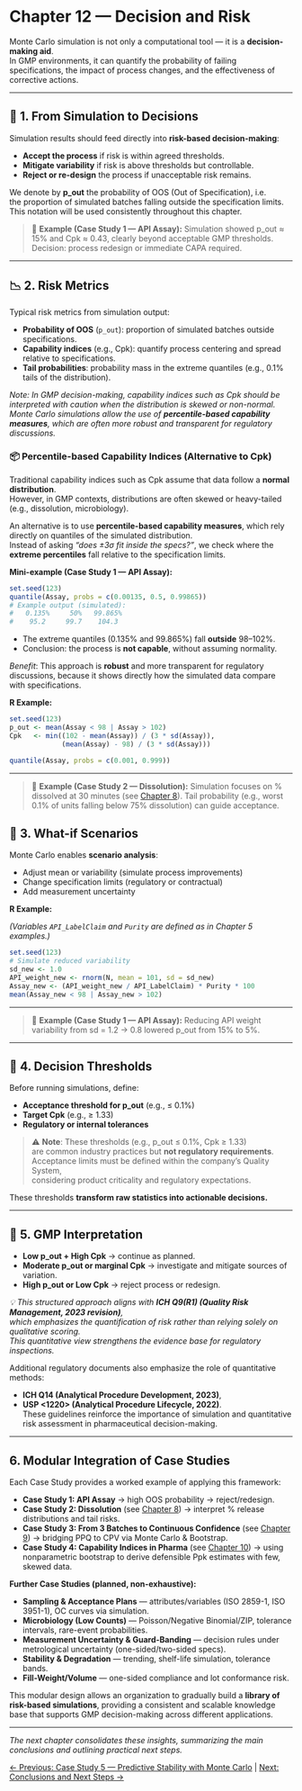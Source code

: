 # Chapter 12 — Decision and Risk

Monte Carlo simulation is not only a computational tool — it is a **decision-making aid**.  
In GMP environments, it can quantify the probability of failing specifications, the impact of process changes, and the effectiveness of corrective actions.

---

## 🎯 1. From Simulation to Decisions

Simulation results should feed directly into **risk-based decision-making**:

- **Accept the process** if risk is within agreed thresholds.
- **Mitigate variability** if risk is above thresholds but controllable.
- **Reject or re-design** the process if unacceptable risk remains.

We denote by **p_out** the probability of OOS (Out of Specification), i.e.  
the proportion of simulated batches falling outside the specification limits.  
This notation will be used consistently throughout this chapter.

> 📌 **Example (Case Study 1 — API Assay):**
>  Simulation showed p_out ≈ 15% and Cpk ≈ 0.43, clearly beyond acceptable GMP thresholds.
>  Decision: process redesign or immediate CAPA required.

---

## 📉 2. Risk Metrics

Typical risk metrics from simulation output:

- **Probability of OOS** (`p_out`): proportion of simulated batches outside specifications.
- **Capability indices** (e.g., Cpk): quantify process centering and spread relative to specifications.
- **Tail probabilities**: probability mass in the extreme quantiles (e.g., 0.1% tails of the distribution).
 
*Note: In GMP decision-making, capability indices such as Cpk should be interpreted with caution when the distribution is skewed or non-normal.  
Monte Carlo simulations allow the use of **percentile-based capability measures**, which are often more robust and transparent for regulatory discussions.*

### 📦 Percentile-based Capability Indices (Alternative to Cpk)

Traditional capability indices such as Cpk assume that data follow a **normal distribution**.  
However, in GMP contexts, distributions are often skewed or heavy-tailed (e.g., dissolution, microbiology).

An alternative is to use **percentile-based capability measures**, which rely directly on quantiles of the simulated distribution.  
Instead of asking *“does ±3σ fit inside the specs?”*, we check where the **extreme percentiles** fall relative to the specification limits.

**Mini-example (Case Study 1 — API Assay):**

```r
set.seed(123)
quantile(Assay, probs = c(0.00135, 0.5, 0.99865))
# Example output (simulated):
#   0.135%     50%   99.865% 
#    95.2     99.7    104.3
```
- The extreme quantiles (0.135% and 99.865%) fall **outside** 98–102%.
- Conclusion: the process is **not capable**, without assuming normality.

*Benefit*: This approach is **robust** and more transparent for regulatory discussions,
because it shows directly how the simulated data compare with specifications.

**R Example:**
```r
set.seed(123)
p_out <- mean(Assay < 98 | Assay > 102)
Cpk   <- min((102 - mean(Assay)) / (3 * sd(Assay)),
             (mean(Assay) - 98) / (3 * sd(Assay)))

quantile(Assay, probs = c(0.001, 0.999))
```
---

> 📌 **Example (Case Study 2 — Dissolution):**
> Simulation focuses on % dissolved at 30 minutes (see [Chapter 8](chapter08_case-study2.md)).
> Tail probability (e.g., worst 0.1% of units falling below 75% dissolution) can guide acceptance.

## 🔄 3. What-if Scenarios

Monte Carlo enables **scenario analysis**:

- Adjust mean or variability (simulate process improvements)
- Change specification limits (regulatory or contractual)
- Add measurement uncertainty

**R Example:**

*(Variables `API_LabelClaim` and `Purity` are defined as in Chapter 5 examples.)*

```r
set.seed(123)
# Simulate reduced variability
sd_new <- 1.0
API_weight_new <- rnorm(N, mean = 101, sd = sd_new)
Assay_new <- (API_weight_new / API_LabelClaim) * Purity * 100
mean(Assay_new < 98 | Assay_new > 102)
```
---
> 📌 **Example (Case Study 1 — API Assay):**
> Reducing API weight variability from sd = 1.2 → 0.8 lowered p_out from 15% to 5%.

---

## 🧮 4. Decision Thresholds

Before running simulations, define:
- **Acceptance threshold for p_out** (e.g., ≤ 0.1%)
- **Target Cpk** (e.g., ≥ 1.33)
- **Regulatory or internal tolerances**

> ⚠️ **Note**: These thresholds (e.g., p_out ≤ 0.1%, Cpk ≥ 1.33)  
> are common industry practices but **not regulatory requirements**.  
> Acceptance limits must be defined within the company’s Quality System,  
> considering product criticality and regulatory expectations.

These thresholds **transform raw statistics into actionable decisions.**

---

## 📌 5. GMP Interpretation

- **Low p_out + High Cpk** → continue as planned.
- **Moderate p_out or marginal Cpk** → investigate and mitigate sources of variation.
- **High p_out or Low Cpk** → reject process or redesign.

*💡 This structured approach aligns with **ICH Q9(R1) (Quality Risk Management, 2023 revision)**,  
which emphasizes the quantification of risk rather than relying solely on qualitative scoring.  
This quantitative view strengthens the evidence base for regulatory inspections.*

Additional regulatory documents also emphasize the role of quantitative methods:  
- **ICH Q14 (Analytical Procedure Development, 2023)**,  
- **USP <1220> (Analytical Procedure Lifecycle, 2022)**.  
These guidelines reinforce the importance of simulation and quantitative risk assessment in pharmaceutical decision-making.

---

## 6. Modular Integration of Case Studies

Each Case Study provides a worked example of applying this framework:

- **Case Study 1: API Assay** → high OOS probability → reject/redesign.
- **Case Study 2: Dissolution** (see [Chapter 8](chapter08_case-study2.md)) → interpret % release distributions and tail risks.
- **Case Study 3: From 3 Batches to Continuous Confidence** (see [Chapter 9](chapter09_case-study3.md)) → bridging PPQ to CPV via Monte Carlo & Bootstrap.
- **Case Study 4: Capability Indices in Pharma** (see [Chapter 10](chapter10_case-study4.md)) → using nonparametric bootstrap to derive defensible Ppk estimates with few, skewed data.

**Further Case Studies (planned, non-exhaustive):**
- **Sampling & Acceptance Plans** — attributes/variables (ISO 2859-1, ISO 3951-1), OC curves via simulation.
- **Microbiology (Low Counts)** — Poisson/Negative Binomial/ZIP, tolerance intervals, rare-event probabilities.
- **Measurement Uncertainty & Guard-Banding** — decision rules under metrological uncertainty (one-sided/two-sided specs).
- **Stability & Degradation** — trending, shelf-life simulation, tolerance bands.
- **Fill-Weight/Volume** — one-sided compliance and lot conformance risk.

This modular design allows an organization to gradually build a **library of risk-based simulations**, providing a consistent and scalable knowledge base that supports GMP decision-making across different applications.

---

*The next chapter consolidates these insights, summarizing the main conclusions and outlining practical next steps.*

[← Previous: Case Study 5 — Predictive Stability with Monte Carlo](chapter11_case-study5.md) | [Next: Conclusions and Next Steps →](chapter13_conclusions-nextsteps.md)

